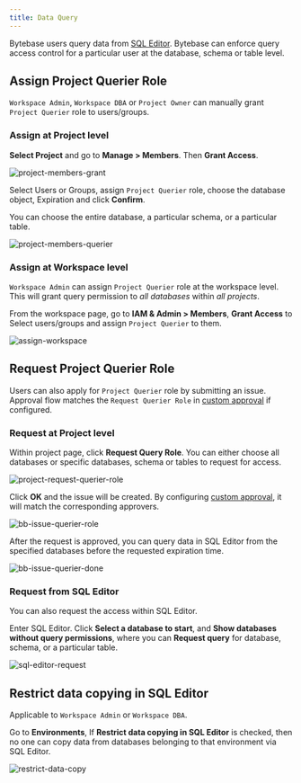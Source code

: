 ```yaml
---
title: Data Query
---
```


Bytebase users query data from [SQL Editor](/docs/sql-editor/run-queries/). Bytebase can enforce query access control for a particular user at the database, schema or table level.

## Assign Project Querier Role

`Workspace Admin`, `Workspace DBA` or `Project Owner` can manually grant `Project Querier` role to users/groups.

### Assign at Project level

**Select Project** and go to **Manage > Members**. Then **Grant Access**.

![project-members-grant](/content/docs/security/data-query/project-members-grant.webp)

Select Users or Groups, assign `Project Querier` role, choose the database object, Expiration and click **Confirm**.

You can choose the entire database, a particular schema, or a particular table.

![project-members-querier](/content/docs/security/data-query/project-members-querier.webp)

### Assign at Workspace level

`Workspace Admin` can assign `Project Querier` role at the workspace level. This will grant query permission to _all databases_ within _all projects_.

From the workspace page, go to **IAM & Admin > Members**, **Grant Access** to Select users/groups and assign `Project Querier` to them.

![assign-workspace](/content/docs/security/data-query/assign-workspace.webp)

## Request Project Querier Role

<PricingPlanBlock feature_name='QUERY_EXPORT_APPROVAL_WORKFLOW' />

Users can also apply for `Project Querier` role by submitting an issue. Approval flow matches the `Request Querier Role` in [custom approval](/docs/administration/custom-approval/) if configured.

### Request at Project level

Within project page, click **Request Query Role**. You can either choose all databases or specific databases, schema or tables to request for access.

![project-request-querier-role](/content/docs/security/data-query/project-request-querier-role.webp)

Click **OK** and the issue will be created. By configuring [custom approval](/docs/administration/custom-approval/), it will match the corresponding approvers.

![bb-issue-querier-role](/content/docs/security/data-query/bb-issue-querier-role.webp)

After the request is approved, you can query data in SQL Editor from the specified databases before the requested expiration time.

![bb-issue-querier-done](/content/docs/security/data-query/bb-issue-querier-done.webp)

### Request from SQL Editor

You can also request the access within SQL Editor.

Enter SQL Editor. Click **Select a database to start**, and **Show databases without query permissions**, where you can **Request query** for database, schema, or a particular table.

![sql-editor-request](/content/docs/security/data-query/sql-editor-request.webp)

## Restrict data copying in SQL Editor

Applicable to `Workspace Admin` or `Workspace DBA`.

Go to **Environments**, If **Restrict data copying in SQL Editor** is checked, then no one can copy data from databases belonging to that environment via SQL Editor.

![restrict-data-copy](/content/docs/security/data-query/restrict-data-copy.webp)
